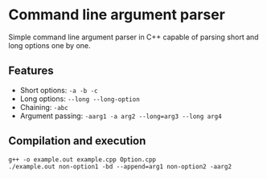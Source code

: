 # Command line argument parser
Simple command line argument parser in C++ capable of parsing short and long options one by one.

## Features

- Short options:
  `-a -b -c`
- Long options:
  `--long --long-option`
- Chaining:
  `-abc`
- Argument passing:
  `-aarg1 -a arg2 --long=arg3 --long arg4`

## Compilation and execution
```
g++ -o example.out example.cpp Option.cpp
./example.out non-option1 -bd --append=arg1 non-option2 -aarg2
```
